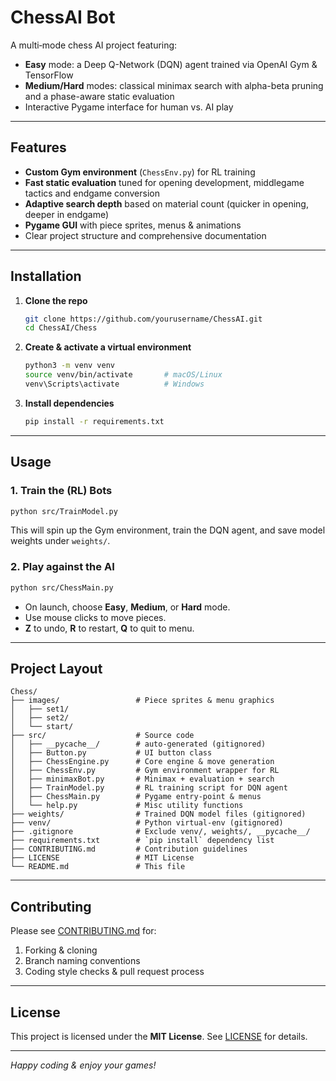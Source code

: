 # ChessAI Bot

A multi‐mode chess AI project featuring:

- **Easy** mode: a Deep Q-Network (DQN) agent trained via OpenAI Gym & TensorFlow  
- **Medium/Hard** modes: classical minimax search with alpha-beta pruning and a phase-aware static evaluation  
- Interactive Pygame interface for human vs. AI play  

---

## Features

- **Custom Gym environment** (`ChessEnv.py`) for RL training  
- **Fast static evaluation** tuned for opening development, middlegame tactics and endgame conversion  
- **Adaptive search depth** based on material count (quicker in opening, deeper in endgame)  
- **Pygame GUI** with piece sprites, menus & animations  
- Clear project structure and comprehensive documentation  

---

## Installation

1. **Clone the repo**  
   ```bash
   git clone https://github.com/yourusername/ChessAI.git
   cd ChessAI/Chess
   ```

2. **Create & activate a virtual environment**
   ```bash
   python3 -m venv venv
   source venv/bin/activate       # macOS/Linux
   venv\Scripts\activate          # Windows
   ```

3. **Install dependencies**

   ```bash
   pip install -r requirements.txt
   ```

---

## Usage

### 1. Train the (RL) Bots

```bash
python src/TrainModel.py
```

This will spin up the Gym environment, train the DQN agent, and save model weights under `weights/`.

### 2. Play against the AI

```bash
python src/ChessMain.py
```

* On launch, choose **Easy**, **Medium**, or **Hard** mode.
* Use mouse clicks to move pieces.
* **Z** to undo, **R** to restart, **Q** to quit to menu.

---

## Project Layout

```
Chess/                      
├── images/                 # Piece sprites & menu graphics  
│   ├── set1/  
│   ├── set2/  
│   └── start/  
├── src/                    # Source code  
│   ├── __pycache__/        # auto-generated (gitignored)  
│   ├── Button.py           # UI button class  
│   ├── ChessEngine.py      # Core engine & move generation  
│   ├── ChessEnv.py         # Gym environment wrapper for RL  
│   ├── minimaxBot.py       # Minimax + evaluation + search  
│   ├── TrainModel.py       # RL training script for DQN agent  
│   ├── ChessMain.py        # Pygame entry-point & menus  
│   └── help.py             # Misc utility functions  
├── weights/                # Trained DQN model files (gitignored)  
├── venv/                   # Python virtual-env (gitignored)  
├── .gitignore              # Exclude venv/, weights/, __pycache__/  
├── requirements.txt        # `pip install` dependency list  
├── CONTRIBUTING.md         # Contribution guidelines  
├── LICENSE                 # MIT License  
└── README.md               # This file  
```

---

## Contributing

Please see [CONTRIBUTING.md](CONTRIBUTING.md) for:

1. Forking & cloning
2. Branch naming conventions
3. Coding style checks & pull request process

---

## License

This project is licensed under the **MIT License**. See [LICENSE](LICENSE) for details.

---

*Happy coding & enjoy your games!*

